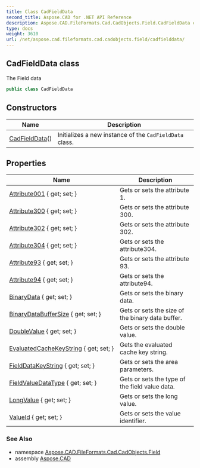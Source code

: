 ```yaml
---
title: Class CadFieldData
second_title: Aspose.CAD for .NET API Reference
description: Aspose.CAD.FileFormats.Cad.CadObjects.Field.CadFieldData class. The Field data
type: docs
weight: 3610
url: /net/aspose.cad.fileformats.cad.cadobjects.field/cadfielddata/
---
```

## CadFieldData class

The Field data

```csharp
public class CadFieldData
```

## Constructors

| Name | Description |
| --- | --- |
| [CadFieldData](cadfielddata/)() | Initializes a new instance of the `CadFieldData` class. |

## Properties

| Name | Description |
| --- | --- |
| [Attribute001](../../aspose.cad.fileformats.cad.cadobjects.field/cadfielddata/attribute001/) { get; set; } | Gets or sets the attribute 1. |
| [Attribute300](../../aspose.cad.fileformats.cad.cadobjects.field/cadfielddata/attribute300/) { get; set; } | Gets or sets the attribute 300. |
| [Attribute302](../../aspose.cad.fileformats.cad.cadobjects.field/cadfielddata/attribute302/) { get; set; } | Gets or sets the attribute 302. |
| [Attribute304](../../aspose.cad.fileformats.cad.cadobjects.field/cadfielddata/attribute304/) { get; set; } | Gets or sets the attribute304. |
| [Attribute93](../../aspose.cad.fileformats.cad.cadobjects.field/cadfielddata/attribute93/) { get; set; } | Gets or sets the attribute 93. |
| [Attribute94](../../aspose.cad.fileformats.cad.cadobjects.field/cadfielddata/attribute94/) { get; set; } | Gets or sets the attribute94. |
| [BinaryData](../../aspose.cad.fileformats.cad.cadobjects.field/cadfielddata/binarydata/) { get; set; } | Gets or sets the binary data. |
| [BinaryDataBufferSize](../../aspose.cad.fileformats.cad.cadobjects.field/cadfielddata/binarydatabuffersize/) { get; set; } | Gets or sets the size of the binary data buffer. |
| [DoubleValue](../../aspose.cad.fileformats.cad.cadobjects.field/cadfielddata/doublevalue/) { get; set; } | Gets or sets the double value. |
| [EvaluatedCacheKeyString](../../aspose.cad.fileformats.cad.cadobjects.field/cadfielddata/evaluatedcachekeystring/) { get; set; } | Gets the evaluated cache key string. |
| [FieldDataKeyString](../../aspose.cad.fileformats.cad.cadobjects.field/cadfielddata/fielddatakeystring/) { get; set; } | Gets or sets the area parameters. |
| [FieldValueDataType](../../aspose.cad.fileformats.cad.cadobjects.field/cadfielddata/fieldvaluedatatype/) { get; set; } | Gets or sets the type of the field value data. |
| [LongValue](../../aspose.cad.fileformats.cad.cadobjects.field/cadfielddata/longvalue/) { get; set; } | Gets or sets the long value. |
| [ValueId](../../aspose.cad.fileformats.cad.cadobjects.field/cadfielddata/valueid/) { get; set; } | Gets or sets the value identifier. |

### See Also

* namespace [Aspose.CAD.FileFormats.Cad.CadObjects.Field](../../aspose.cad.fileformats.cad.cadobjects.field/)
* assembly [Aspose.CAD](../../)


